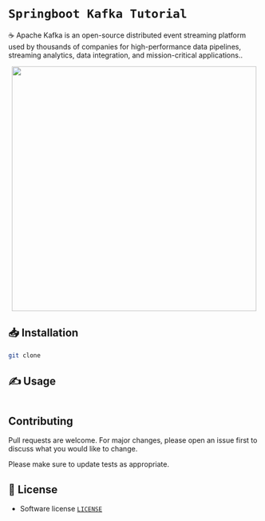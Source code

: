 # `Springboot Kafka Tutorial`

☕ Apache Kafka is an open-source distributed event streaming platform used by thousands of companies for high-performance data pipelines, streaming analytics, data integration, and mission-critical applications..

<p align="center">
    <img src="![Screenshot from 2023-02-05 15-31-04](https://user-images.githubusercontent.com/77935577/216838304-3306b2ed-beaf-413d-8e6f-3afd5541f9e4.png)" width="490">
</p>

## 📥 Installation

```bash
git clone 
```

## ✍ Usage

```bash

```

## Contributing
Pull requests are welcome. For major changes, please open an issue first to discuss what you would like to change.

Please make sure to update tests as appropriate.

## 📝 License
- Software license [`LICENSE`]()

